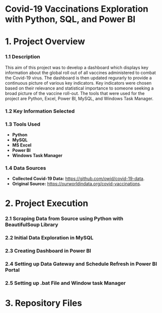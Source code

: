 # Covid-19 Vaccinations Exploration with Python, SQL, and Power BI 

# 1. Project Overview
### 1.1 Description
This aim of this project was to develop a dashboard which displays key information about the global roll out of all vaccines administered to combat the Covid-19 virus. The dashboard is then updated regurarly to provide a continuous picture of various key indicators. Key indicators were chosen based on their relevance and statistical importance to someone seeking a broad picture of the vaccine roll-out. The tools that were used for the project are Python, Excel, Power BI, MySQL, and Windows Task Manager. 

### 1.2 Key Information Selected


### 1.3 Tools Used
* **Python** 
* **MySQL** 
* **MS Excel**  
* **Power BI**  
* **Windows Task Manager**

### 1.4 Data Sources
* **Collected Covid-19 Data:** https://github.com/owid/covid-19-data.
* **Original Source:** https://ourworldindata.org/covid-vaccinations.

# 2. Project Execution

### 2.1 Scraping Data from Source using Python with BeautifulSoup Library


### 2.2 Initial Data Exploration in MySQL


### 2.3 Creating Dashboard in Power BI


### 2.4 Setting up Data Gateway and Schedule Refresh in Power BI Portal


### 2.5 Setting up .bat File and Window task Manager




# 3. Repository Files
